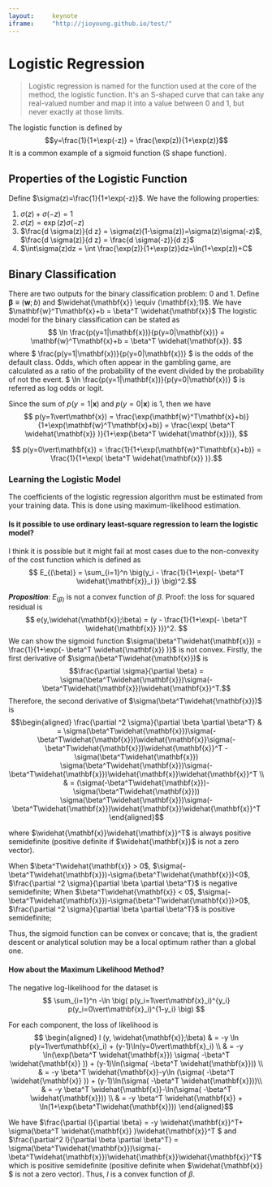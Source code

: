 ```yaml
---
layout:     keynote
iframe:     "http://jioyoung.github.io/test/"
---
```



# Logistic Regression
> Logistic regression is named for the function used at the core of the method, the logistic function. It's an S-shaped curve that can take any real-valued number and map it into a value between 0 and 1, but never exactly at those limits. 

The logistic function is defined by $$y=\frac{1}{1+\exp(-z)} = \frac{\exp(z)}{1+\exp(z)}$$ 
It is a common example of a sigmoid function (S shape function).

## Properties of the Logistic Function
Define $\sigma(z)=\frac{1}{1+\exp(-z)}$. We have the following properties: 
1. $\sigma(z)+\sigma(-z) = 1$
2. $\sigma(z) = \exp(z)\sigma(-z)$
3. $\frac{d \sigma(z)}{d z} = \sigma(z)(1-\sigma(z))=\sigma(z)\sigma(-z)$, $\frac{d \sigma(z)}{d z} = \frac{d \sigma(-z)}{d z}$
4. $\int\sigma(z)dz = \int \frac{\exp(z)}{1+\exp(z)}dz=\ln(1+\exp(z))+C$
## Binary Classification
There are two outputs for the binary classification problem: 0 and 1. Define $\mathbf{\beta} \equiv (\mathbf{w};b)$ and $\widehat{\mathbf{x}} \equiv (\mathbf{x};1)$. We have $\mathbf{w}^T\mathbf{x}+b = \beta^T \widehat{\mathbf{x}}$  The logistic model for the binary classification can be stated as 
$$ \ln \frac{p(y=1|\mathbf{x})}{p(y=0|\mathbf{x})} = \mathbf{w}^T\mathbf{x}+b = \beta^T \widehat{\mathbf{x}}. $$
where $ \frac{p(y=1|\mathbf{x})}{p(y=0|\mathbf{x})} $ is the odds of the default class. Odds, which often appear in the gambling game, are calculated as a ratio of the probability of the event divided by the probability of not the event. $ \ln \frac{p(y=1|\mathbf{x})}{p(y=0|\mathbf{x})} $ is referred as log odds or logit.

Since the sum of $p(y=1\vert\mathbf{x})$ and $p(y=0\vert\mathbf{x})$ is 1, then we have 
$$ p(y=1\vert\mathbf{x}) = \frac{\exp(\mathbf{w}^T\mathbf{x}+b)}{1+\exp(\mathbf{w}^T\mathbf{x}+b)} = \frac{\exp(  \beta^T \widehat{\mathbf{x}}  )}{1+\exp(\beta^T \widehat{\mathbf{x}})}, $$ 

$$ p(y=0\vert\mathbf{x}) = \frac{1}{1+\exp(\mathbf{w}^T\mathbf{x}+b)}  = \frac{1}{1+\exp( \beta^T \widehat{\mathbf{x}} )}.$$

### Learning the Logistic Model
The coefficients of the logistic regression algorithm must be estimated from your training data. This is done using maximum-likelihood estimation. 

#### Is it possible to use ordinary least-square regression to learn the logistic model?
I think it is possible but it might fail at most cases due to the non-convexity of the cost function which is defined as
 $$  E_{(\beta)} = \sum_{i=1}^n \big(y_i - \frac{1}{1+\exp(- \beta^T \widehat{\mathbf{x}}_i )} \big)^2.$$

___Proposition___: $E_{(\beta)}$ is not a convex function of $\beta$.
Proof: the loss for squared residual is 
$$ e(y,\widehat{\mathbf{x}};\beta) = (y - \frac{1}{1+\exp(- \beta^T \widehat{\mathbf{x}} )})^2. $$ We can show the sigmoid function $\sigma(\beta^T\widehat{\mathbf{x}}) = \frac{1}{1+\exp(- \beta^T \widehat{\mathbf{x}} )}$ is not convex. Firstly, the first derivative of $\sigma(\beta^T\widehat{\mathbf{x}})$ is $$\frac{\partial \sigma}{\partial \beta} = \sigma(\beta^T\widehat{\mathbf{x}})\sigma(-\beta^T\widehat{\mathbf{x}})\widehat{\mathbf{x}}^T.$$ Therefore, the second derivative of $\sigma(\beta^T\widehat{\mathbf{x}})$ is 
$$\begin{aligned} \frac{\partial ^2  \sigma}{\partial \beta \partial \beta^T} & = \sigma(\beta^T\widehat{\mathbf{x}})\sigma(-\beta^T\widehat{\mathbf{x}})\widehat{\mathbf{x}}\sigma(-\beta^T\widehat{\mathbf{x}})\widehat{\mathbf{x}}^T - \sigma(\beta^T\widehat{\mathbf{x}}) \sigma(\beta^T\widehat{\mathbf{x}})\sigma(-\beta^T\widehat{\mathbf{x}})\widehat{\mathbf{x}}\widehat{\mathbf{x}}^T \\
& = (\sigma(-\beta^T\widehat{\mathbf{x}})-\sigma(\beta^T\widehat{\mathbf{x}})) \sigma(\beta^T\widehat{\mathbf{x}})\sigma(-\beta^T\widehat{\mathbf{x}})\widehat{\mathbf{x}}\widehat{\mathbf{x}}^T \end{aligned}$$

where $\widehat{\mathbf{x}}\widehat{\mathbf{x}}^T$ is always positive semidefinite (positive definite if $\widehat{\mathbf{x}}$ is not a zero vector). 

When $\beta^T\widehat{\mathbf{x}} > 0$, $\sigma(-\beta^T\widehat{\mathbf{x}})-\sigma(\beta^T\widehat{\mathbf{x}})<0$, $\frac{\partial ^2  \sigma}{\partial \beta \partial \beta^T}$ is negative semidefinite;
When $\beta^T\widehat{\mathbf{x}} < 0$, $\sigma(-\beta^T\widehat{\mathbf{x}})-\sigma(\beta^T\widehat{\mathbf{x}})>0$, $\frac{\partial ^2  \sigma}{\partial \beta \partial \beta^T}$ is positive semidefinite;

Thus, the sigmoid function can be convex or concave; that is, the gradient descent or analytical solution may be a local optimum rather than a global one.

#### How about the Maximum Likelihood Method?
The negative log-likelihood for the dataset is 
$$ \sum_{i=1}^n -\ln \big(  p(y_i=1\vert\mathbf{x}_i)^{y_i} p(y_i=0\vert\mathbf{x}_i)^{1-y_i} \big) $$

For each component, the loss of likelihood is 
$$ \begin{aligned} l (y, \widehat{\mathbf{x}};\beta) & = -y \ln p(y=1\vert\mathbf{x}_i) + (y-1)\ln(y=0\vert\mathbf{x}_i) \\
& = -y \ln(\exp(\beta^T \widehat{\mathbf{x}}) \sigma( -\beta^T \widehat{\mathbf{x}}  )) + (y-1)\ln(\sigma( -\beta^T \widehat{\mathbf{x}})) \\
& = -y \beta^T \widehat{\mathbf{x}}-y\ln (\sigma( -\beta^T \widehat{\mathbf{x}}  )) + (y-1)\ln(\sigma( -\beta^T \widehat{\mathbf{x}}))\\
& = -y \beta^T \widehat{\mathbf{x}}-\ln(\sigma( -\beta^T \widehat{\mathbf{x}})) \\
& =  -y \beta^T \widehat{\mathbf{x}} + \ln(1+\exp(\beta^T\widehat{\mathbf{x}}))
\end{aligned}$$

We have $\frac{\partial l}{\partial \beta} = -y \widehat{\mathbf{x}}^T+ \sigma(\beta^T \widehat{\mathbf{x}} )\widehat{\mathbf{x}}^T  $ and  $\frac{\partial^2 l}{\partial \beta \partial \beta^T} = \sigma(\beta^T\widehat{\mathbf{x}})\sigma(-\beta^T\widehat{\mathbf{x}})\widehat{\mathbf{x}}\widehat{\mathbf{x}}^T$ which is positive semidefinite (positive definite when $\widehat{\mathbf{x}} $ is not a zero vector). Thus, $l$ is a convex function of $\beta$.


<!--
```python {cmd=true matplotlib=true}
import matplotlib.pyplot as plt
plt.plot([1,2,3,4])
plt.show() # show figure
```
```python {cmd=true}
print("asdfasdf")
```
```math
c^2 + a^2
```
-->

